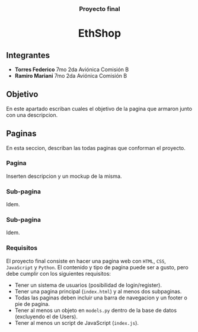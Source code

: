 <div align=center>

### Proyecto final

# EthShop

</div>

## Integrantes

* **Torres Federico** 7mo 2da Aviónica Comisión B
* **Ramiro Mariani** 7mo 2da Aviónica Comisión B

## Objetivo

En este apartado escriban cuales el objetivo de la pagina que armaron junto con una descripcion.

## Paginas

En esta seccion, describan las todas paginas que conforman el proyecto.

### Pagina

Inserten descripcion y un mockup de la misma.

### Sub-pagina

Idem.

### Sub-pagina

Idem.


### Requisitos

El proyecto final consiste en hacer una pagina web con `HTML`, `CSS`, `JavaScript` y `Python`. El contenido y tipo de pagina puede ser a gusto, pero debe cumplir con los siguientes requisitos:

- Tener un sistema de usuarios (posibilidad de login/register).
- Tener una pagina principal (`index.html`) y al menos dos subpaginas.
- Todas las paginas deben incluir una barra de navegacion y un footer o pie de pagina.
- Tener al menos un objeto en `models.py` dentro de la base de datos (excluyendo el de Users).
- Tener al menos un script de JavaScript (`index.js`).

